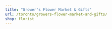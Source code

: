 ```yaml
---
title: "Grower's Flower Market & Gifts"
url: /toronto/growers-flower-market-and-gifts/
shop: florist
---
```

